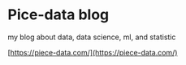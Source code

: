 # Pice-data blog

my blog about data, data science, ml, and statistic


[https://piece-data.com/](https://piece-data.com/)

[//]: # (to run it locally use:  bundle init; bundle add jekyll; bundle exec jekyll new --force --skip-bundle .)